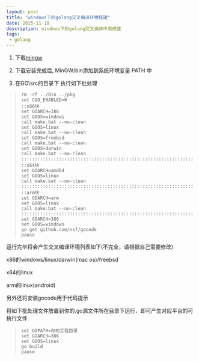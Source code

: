 ```yaml
---
layout: post
title: "windows下的golang交叉编译环境搭建"
date: 2015-11-18
description: windows下的golang交叉编译环境搭建
tags:
 - golang
---
```


1. 下载[mingw](http://sourceforge.net/projects/mingw/files/)

2. 下载安装完成后, MinGW/bin添加到系统环境变量 PATH 中

3. 在GO\src的目录下 执行如下批处理

>     rm -rf ../bin ../pkg
>     set CGO_ENABLED=0
>     ::x86块
>     set GOARCH=386
>     set GOOS=windows
>     call make.bat --no-clean
>     set GOOS=linux
>     call make.bat --no-clean
>     set GOOS=freebsd
>     call make.bat --no-clean
>     set GOOS=darwin
>     call make.bat --no-clean
>     ::::::::::::::::::::::::::::::::::::::::::::::::::::::::::::::::
>     ::x64块
>     set GOARCH=amd64
>     set GOOS=linux
>     call make.bat --no-clean
>     :::::::::::::::::::::::::::::::::::::::::::::::::::::::::::::::: 
>     ::arm块
>     set GOARCH=arm
>     set GOOS=linux
>     call make.bat --no-clean
>     ::::::::::::::::::::::::::::::::::::::::::::::::::::::::::::::::
>     set GOARCH=386
>     set GOOS=windows
>     go get github.com/nsf/gocode
>     pause

运行完毕将会产生交叉编译环境列表如下(不完全，请根据自己需要修改)

x86的windows/linux/darwin(mac os)/freebsd

x64的linux

arm的linux(android)

另外还将安装gocode用于代码提示


将如下批处理文件放置到你的.go源文件所在目录下运行，即可产生对应平台的可执行文件

>     set GOPATH=你的工程目录
>     set GOARCH=386
>     set GOOS=linux
>     go build
>     pause


